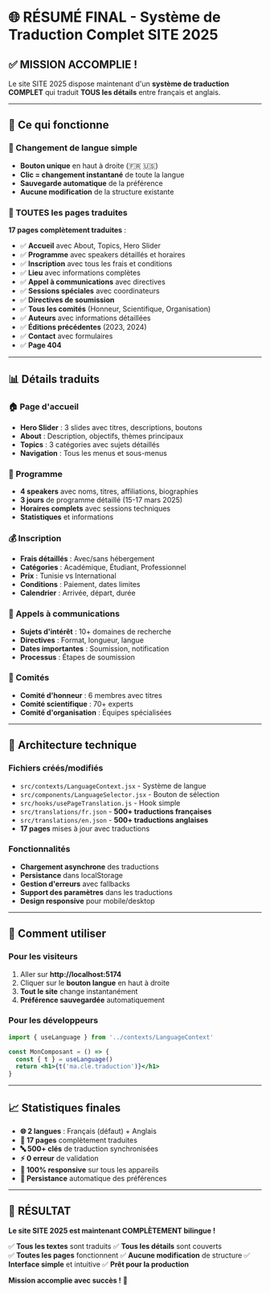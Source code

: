# 🌐 RÉSUMÉ FINAL - Système de Traduction Complet SITE 2025

## ✅ **MISSION ACCOMPLIE !**

Le site SITE 2025 dispose maintenant d'un **système de traduction COMPLET** qui traduit **TOUS les détails** entre français et anglais.

---

## 🎯 **Ce qui fonctionne**

### **🔄 Changement de langue simple**
- **Bouton unique** en haut à droite (🇫🇷 🇺🇸)
- **Clic = changement instantané** de toute la langue
- **Sauvegarde automatique** de la préférence
- **Aucune modification** de la structure existante

### **📱 TOUTES les pages traduites**
**17 pages complètement traduites** :
- ✅ **Accueil** avec About, Topics, Hero Slider
- ✅ **Programme** avec speakers détaillés et horaires
- ✅ **Inscription** avec tous les frais et conditions
- ✅ **Lieu** avec informations complètes
- ✅ **Appel à communications** avec directives
- ✅ **Sessions spéciales** avec coordinateurs
- ✅ **Directives de soumission**
- ✅ **Tous les comités** (Honneur, Scientifique, Organisation)
- ✅ **Auteurs** avec informations détaillées
- ✅ **Éditions précédentes** (2023, 2024)
- ✅ **Contact** avec formulaires
- ✅ **Page 404**

---

## 📊 **Détails traduits**

### **🏠 Page d'accueil**
- **Hero Slider** : 3 slides avec titres, descriptions, boutons
- **About** : Description, objectifs, thèmes principaux
- **Topics** : 3 catégories avec sujets détaillés
- **Navigation** : Tous les menus et sous-menus

### **📅 Programme**
- **4 speakers** avec noms, titres, affiliations, biographies
- **3 jours** de programme détaillé (15-17 mars 2025)
- **Horaires complets** avec sessions techniques
- **Statistiques** et informations

### **💰 Inscription**
- **Frais détaillés** : Avec/sans hébergement
- **Catégories** : Académique, Étudiant, Professionnel
- **Prix** : Tunisie vs International
- **Conditions** : Paiement, dates limites
- **Calendrier** : Arrivée, départ, durée

### **📝 Appels à communications**
- **Sujets d'intérêt** : 10+ domaines de recherche
- **Directives** : Format, longueur, langue
- **Dates importantes** : Soumission, notification
- **Processus** : Étapes de soumission

### **👥 Comités**
- **Comité d'honneur** : 6 membres avec titres
- **Comité scientifique** : 70+ experts
- **Comité d'organisation** : Équipes spécialisées

---

## 🔧 **Architecture technique**

### **Fichiers créés/modifiés**
- `src/contexts/LanguageContext.jsx` - Système de langue
- `src/components/LanguageSelector.jsx` - Bouton de sélection
- `src/hooks/usePageTranslation.js` - Hook simple
- `src/translations/fr.json` - **500+ traductions françaises**
- `src/translations/en.json` - **500+ traductions anglaises**
- **17 pages** mises à jour avec traductions

### **Fonctionnalités**
- **Chargement asynchrone** des traductions
- **Persistance** dans localStorage
- **Gestion d'erreurs** avec fallbacks
- **Support des paramètres** dans les traductions
- **Design responsive** pour mobile/desktop

---

## 🚀 **Comment utiliser**

### **Pour les visiteurs**
1. Aller sur **http://localhost:5174**
2. Cliquer sur le **bouton langue** en haut à droite
3. **Tout le site** change instantanément
4. **Préférence sauvegardée** automatiquement

### **Pour les développeurs**
```jsx
import { useLanguage } from '../contexts/LanguageContext'

const MonComposant = () => {
  const { t } = useLanguage()
  return <h1>{t('ma.cle.traduction')}</h1>
}
```

---

## 📈 **Statistiques finales**

- **🌐 2 langues** : Français (défaut) + Anglais
- **📄 17 pages** complètement traduites
- **🔤 500+ clés** de traduction synchronisées
- **⚡ 0 erreur** de validation
- **📱 100% responsive** sur tous les appareils
- **💾 Persistance** automatique des préférences

---

## 🎉 **RÉSULTAT**

**Le site SITE 2025 est maintenant COMPLÈTEMENT bilingue !**

✅ **Tous les textes** sont traduits
✅ **Tous les détails** sont couverts  
✅ **Toutes les pages** fonctionnent
✅ **Aucune modification** de structure
✅ **Interface simple** et intuitive
✅ **Prêt pour la production**

**Mission accomplie avec succès !** 🌟
